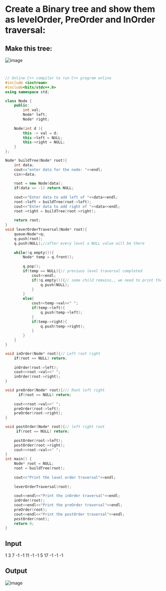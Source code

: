 # Create a Binary tree and show them as levelOrder, PreOrder and InOrder traversal:


## Make  this tree:

![image](https://github.com/NIBRAS-N/Competitive-Programming-From-Scratch/assets/83491751/f08faa11-2136-4cd2-8442-530d07de81c0)

```C++


// Online C++ compiler to run C++ program online
#include <iostream>
#include<bits/stdc++.h>
using namespace std;

class Node {
    public:
        int val;
        Node* left;
        Node* right;
    
    Node(int d ){
        this -> val = d;
        this->left = NULL;
        this->right = NULL;
    }
};

Node* buildTree(Node* root){
    int data;
    cout<<"enter data for the node: "<<endl;
    cin>>data;
    
    root = new Node(data);
    if(data == -1) return NULL;
    
    cout<<"Enter data to add left of "<<data<<endl;
    root->left = buildTree(root->left);
    cout<<"Enter data to add right of "<<data<<endl;
    root->right = buildTree(root->right);
    
    return root;
}
void leverOrderTraversal(Node* root){
    queue<Node*>q;
    q.push(root);
    q.push(NULL);//after every level a NULL value will be there
    
    while(!q.empty()){
        Node* temp = q.front();
        
        q.pop();
        if(temp == NULL){// previuos level traversal completed
            cout<<endl;
            if(!q.empty()){// some child remains,, we need to print them
                q.push(NULL);
            }
        }
        else{
            cout<<temp->val<<" ";
            if(temp->left){
                q.push(temp->left);
            }
            if(temp->right){
                q.push(temp->right);
            }
        }
    }
}

void inOrder(Node* root){// Left root right
    if(root == NULL) return;
    
    inOrder(root->left);
    cout<<root->val<<" ";
    inOrder(root->right);
}

void preOrder(Node* root){/// Root left right
      if(root == NULL) return;
    
    cout<<root->val<<" ";
    preOrder(root->left);
    preOrder(root->right);
}

void postOrder(Node* root){// left right root
     if(root == NULL) return;
    
    postOrder(root->left);
    postOrder(root->right);
    cout<<root->val<<" ";
}
int main() {
    Node* root = NULL;
    root = buildTree(root); 
    
    cout<<"Print the lavel order traversal"<<endl;
    
    leverOrderTraversal(root);
    
    cout<<endl<<"Print the inOrder traversal"<<endl;
    inOrder(root);
    cout<<endl<<"Print the preOrder traversal"<<endl;
    preOrder(root);
    cout<<endl<<"Print the postOrder traversal"<<endl;
    postOrder(root);
    return 0;
}
```
## Input

 1 3 7 -1 -1 11 -1 -1 5 17 -1 -1 -1
 
## Output

![image](https://github.com/NIBRAS-N/Competitive-Programming-From-Scratch/assets/83491751/60b5d3b0-aab7-45c8-bd40-10105e9d88b6)




